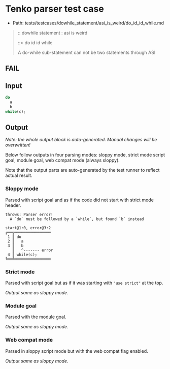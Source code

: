 # Tenko parser test case

- Path: tests/testcases/dowhile_statement/asi_is_weird/do_id_id_while.md

> :: dowhile statement : asi is weird
>
> ::> do id id while
>
> A do-while sub-statement can not be two statements through ASI

## FAIL

## Input

`````js
do
  a
  b
while(c);
`````

## Output

_Note: the whole output block is auto-generated. Manual changes will be overwritten!_

Below follow outputs in four parsing modes: sloppy mode, strict mode script goal, module goal, web compat mode (always sloppy).

Note that the output parts are auto-generated by the test runner to reflect actual result.

### Sloppy mode

Parsed with script goal and as if the code did not start with strict mode header.

`````
throws: Parser error!
  A `do` must be followed by a `while`, but found `b` instead

start@1:0, error@3:2
╔══╦════════════════
 1 ║ do
 2 ║   a
 3 ║   b
   ║   ^------- error
 4 ║ while(c);
╚══╩════════════════

`````

### Strict mode

Parsed with script goal but as if it was starting with `"use strict"` at the top.

_Output same as sloppy mode._

### Module goal

Parsed with the module goal.

_Output same as sloppy mode._

### Web compat mode

Parsed in sloppy script mode but with the web compat flag enabled.

_Output same as sloppy mode._
